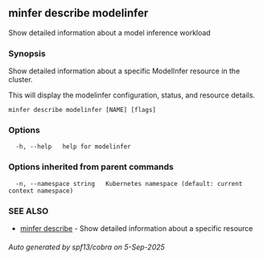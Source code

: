 ## minfer describe modelinfer

Show detailed information about a model inference workload

### Synopsis

Show detailed information about a specific ModelInfer resource in the cluster.

This will display the modelinfer configuration, status, and resource details.

```
minfer describe modelinfer [NAME] [flags]
```

### Options

```
  -h, --help   help for modelinfer
```

### Options inherited from parent commands

```
  -n, --namespace string   Kubernetes namespace (default: current context namespace)
```

### SEE ALSO

* [minfer describe](minfer_describe.md)	 - Show detailed information about a specific resource

###### Auto generated by spf13/cobra on 5-Sep-2025
